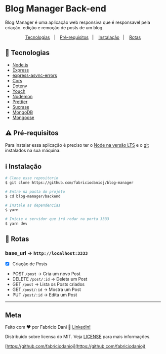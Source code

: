 # Blog Manager Back-end

Blog Manager é uma aplicação web responsiva que é responsavel pela criação. edição e remoção de posts de um blog.

<p align="center">
  <a href="#rocket-tecnologias">Tecnologias</a>&nbsp;&nbsp;&nbsp;|&nbsp;&nbsp;&nbsp;
  <a href="#warning-Pré-requisitos">Pré-requisitos</a>&nbsp;&nbsp;&nbsp;|&nbsp;&nbsp;&nbsp;
  <a href="#information_source-instalação">Instalação</a>&nbsp;&nbsp;&nbsp;|&nbsp;&nbsp;&nbsp;
  <a href="#memo-rotas">Rotas</a>
</p>

## :rocket: Tecnologias
-  [Node.js](https://nodejs.org)
-  [Express](https://expressjs.com/)
-  [express-async-errors](https://github.com/davidbanham/express-async-errors)
-  [Cors](https://github.com/expressjs/cors)
-  [Dotenv](https://github.com/motdotla/dotenv/)
-  [Youch](https://github.com/poppinss/youch)
-  [Nodemon](https://nodemon.io/)
-  [Prettier](https://prettier.io/)
-  [Sucrase](https://github.com/alangpierce/sucrase)
-  [MongoDB](https://mongodb.com)
-  [Mongoose](https://mongoosejs.com/)

## :warning: Pré-requisitos
Para instalar essa aplicação é preciso ter o [Node na versão LTS](https://nodejs.org/en/) e o [git](https://git-scm.com) instalados na sua máquina.

## :information_source: Instalação
```bash
# Clone esse repositorio
$ git clone https://github.com/fabriciodanioj/blog-manager

# Entre na pasta do projeto
$ cd blog-manager/backend

# Instale as dependencias
$ yarn 

# Inicie o servidor que irá rodar na porta 3333
$ yarn dev
```

## :memo: Rotas

### base_url -> `http://localhost:3333`

- [x] Criação de Posts
- POST `/post` -> Cria um novo Post
- DELETE `/post/:id` -> Deleta um Post
- GET `/post` -> Lista os Posts criados
- GET `/post/:id` -> Mostra um Post
- PUT `/post/:id` -> Edita um Post


---
## Meta
Feito com ♥ por Fabricio Dani :wave: [LinkedIn!](https://www.linkedin.com/in/fabricio-dani-373469176/)

Distribuido sobre licensa do MIT. Veja [LICENSE](https://github.com/fabriciodanioj/dafne-backend/blob/master/LICENSE) para mais informações.

[https://github.com/fabriciodanioj](https://github.com/fabriciodanioj)
